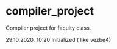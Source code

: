 # compiler_project
Compiler project for faculty class.

29.10.2020. 10:20 Initialized ( like vezbe4)